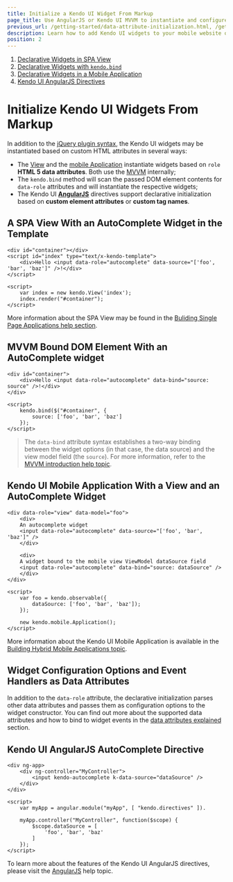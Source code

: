 ```yaml
---
title: Initialize a Kendo UI Widget From Markup
page_title: Use AngularJS or Kendo UI MVVM to instantiate and configure Kendo UI widgets
previous_url: /getting-started/data-attribute-initialization.html, /getting-started/data-attribute-initialization
description: Learn how to add Kendo UI widgets to your mobile website or web application.
position: 2
---
```


1. [Declarative Widgets in SPA View](#a-spa-view-with-an-autocomplete-widget-in-the-template)
1. [Declarative Widgets with `kendo.bind`](#mvvm-bound-dom-element-with-an-autocomplete-widget)
1. [Declarative Widgets in a Mobile Application](#kendo-ui-mobile-application-with-a-view-and-an-autocomplete-widget)
1. [Kendo UI AngularJS Directives](#kendo-ui-angularjs-autocomplete-directive)

# Initialize Kendo UI Widgets From Markup

In addition to the [jQuery plugin syntax](/getting-started/basics/jquery-initialization), the Kendo UI widgets may be instantiated based on custom HTML attributes in several ways:

* The [View](/getting-started/framework/spa/view) and the [mobile Application](/getting-started/mobile/application) instantiate widgets based on `role` **HTML 5 data attributes**. Both use the [MVVM](/getting-started/framework/mvvm/overview) internally;
* The `kendo.bind` method will scan the passed DOM element contents for `data-role` attributes and will instantiate the respective widgets;
* The Kendo UI [**AngularJS**](/getting-started/using-kendo-with/AngularJS/introduction) directives support declarative initialization based on **custom element attributes** or **custom tag names**.

## A SPA View With an AutoComplete Widget in the Template

    <div id="container"></div>
    <script id="index" type="text/x-kendo-template">
        <div>Hello <input data-role="autocomplete" data-source="['foo', 'bar', 'baz']" />!</div>
    </script>

    <script>
        var index = new kendo.View('index');
        index.render("#container");
    </script>

More information about the SPA View may be found in the [Buliding Single Page Applications help section](/getting-started/framework/spa/overview).

## MVVM Bound DOM Element With an AutoComplete widget

    <div id="container">
        <div>Hello <input data-role="autocomplete" data-bind="source: source" />!</div>
    </div>

    <script>
        kendo.bind($("#container", {
            source: ['foo', 'bar', 'baz']
        });
    </script>

> The `data-bind` attribute syntax establishes a two-way binding between the widget options (in that case, the data source) and the view model field (the `source`). For more information, refer to the [MVVM introduction help topic](/getting-started/framework/mvvm/overview).

## Kendo UI Mobile Application With a View and an AutoComplete Widget

    <div data-role="view" data-model="foo">
        <div>
        An autocomplete widget
        <input data-role="autocomplete" data-source="['foo', 'bar', 'baz']" />
        </div>

        <div>
        A widget bound to the mobile view ViewModel dataSource field
        <input data-role="autocomplete" data-bind="source: dataSource" />
        </div>
    </div>

    <script>
        var foo = kendo.observable({
            dataSource: ['foo', 'bar', 'baz']);
        });

        new kendo.mobile.Application();
    </script>


More information about the Kendo UI Mobile Application is available in the [Building Hybrid Mobile Applications topic](/getting-started/mobile/application).

## Widget Configuration Options and Event Handlers as Data Attributes

In addition to the `data-role` attribute, the declarative initialization parses other data attributes and passes them as configuration options to the widget constructor.
You can find out more about the supported data attributes and how to bind to widget events in the [data attributes explained](/getting-started/framework/data-attribute-initialization) section.

## Kendo UI AngularJS AutoComplete Directive

    <div ng-app>
        <div ng-controller="MyController">
            <input kendo-autocomplete k-data-source="dataSource" />
        </div>
    </div>

    <script>
        var myApp = angular.module("myApp", [ "kendo.directives" ]).

        myApp.controller("MyController", function($scope) {
            $scope.dataSource = [
                'foo', 'bar', 'baz'
            ]
        });
    </script>

To learn more about the features of the Kendo UI AngularJS directives, please visit the [AngularJS](/getting-started/using-kendo-with/AngularJS/introduction) help topic.
